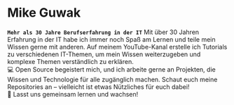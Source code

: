 # Mike Guwak

**`Mehr als 30 Jahre Berufserfahrung in der IT`**
Mit über 30 Jahren Erfahrung in der IT habe ich immer noch Spaß am Lernen und teile mein Wissen gerne mit anderen. Auf meinem YouTube-Kanal
erstelle ich Tutorials zu verschiedenen IT-Themen, um mein Wissen weiterzugeben und komplexe Themen verständlich zu erklären.  
💻 Open Source begeistert mich, und ich arbeite gerne an Projekten, die Wissen und Technologie für alle zugänglich machen. Schaut euch meine Repositories an – vielleicht ist etwas Nützliches für euch dabei!  
🚀 Lasst uns gemeinsam lernen und wachsen!

<!--
**guwak/guwak** is a ✨ _special_ ✨ repository because its `README.md` (this file) appears on your GitHub profile.

Here are some ideas to get you started:

- 🔭 I’m currently working on ...
- 🌱 I’m currently learning ...
- 👯 I’m looking to collaborate on ...
- 🤔 I’m looking for help with ...
- 💬 Ask me about ...
- 📫 How to reach me: ...
- 😄 Pronouns: ...
- ⚡ Fun fact: ...
-->

